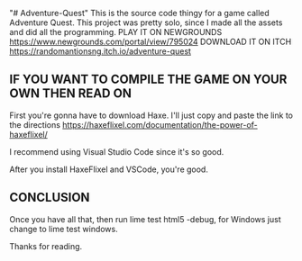 "# Adventure-Quest" 
This is the source code thingy for a game called Adventure Quest. This project was pretty solo, since I made all the assets and did all the programming.
PLAY IT ON NEWGROUNDS https://www.newgrounds.com/portal/view/795024
DOWNLOAD IT ON ITCH https://randomantionsng.itch.io/adventure-quest

## IF YOU WANT TO COMPILE THE GAME ON YOUR OWN THEN READ ON

First you're gonna have to download Haxe. I'll just copy and paste the link to the directions https://haxeflixel.com/documentation/the-power-of-haxeflixel/

I recommend using Visual Studio Code since it's so good.

After you install HaxeFlixel and VSCode, you're good.

## CONCLUSION

Once you have all that, then run lime test html5 -debug, for Windows just change to lime test windows.

Thanks for reading.
